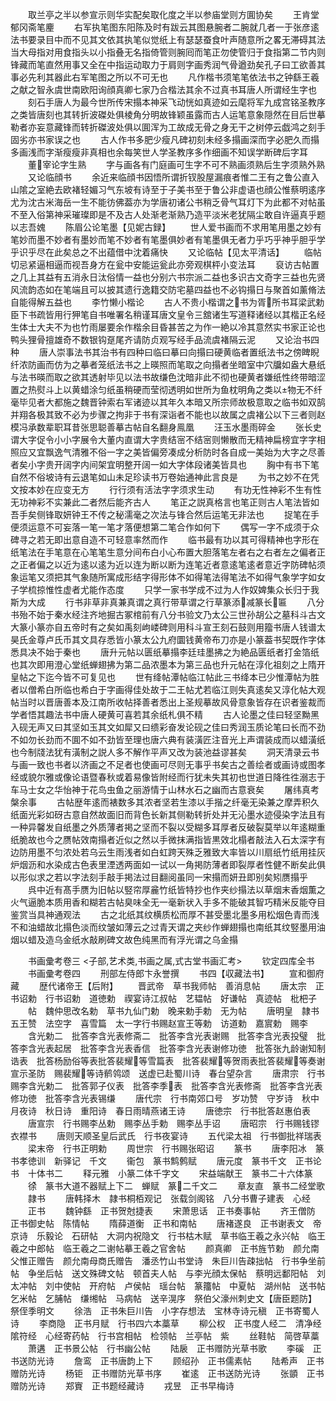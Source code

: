 <!-- { "loadSidebar": true } -->
　　取兰亭之半以参宣示则华实配矣取化度之半以参庙堂则方圎协矣
　　王肯堂郁冈斋笔麈
　　右军执笔图东阳陈及时有跋云其图悬腕者二腕就几者一于张彦逺法书要录目中而不见其文依其执笔似觉纸上有瑟瑟蚕食叶声随意所之畧无滞碍其法当大母指对用食指头以小指叠无名指倚管则腕囘而笔正勿使管归于食指第二节内则锋藏而笔直然用事又全在中指运动取力于肩则字画秀润气骨遒劲矣孔子曰工欲善其事必先利其器此右军笔图之所以不可无也
　　凡作楷书须笔笔依法书之钟繇王羲之献之智永虞世南欧阳询顔真卿七家乃合楷法其余不过真书耳唐人所谓经生字也
　　刻石手唐人为最今世所传宋搨本神采飞动恍如真迹如云麾将军九成宫铭圣教序之类皆唐刻也其转折波磔处俱棱角分明故锋颖虽露而古人运笔意象隠然在目后世摹勒者亦妄意藏锋而转折磔波处俱以圎浑为工故成无骨之身无干之树停云戯鸿之刻手固劣亦书家误之也
　　古人作书多肥少瘦凡碑初刻未经多搨画深而字必肥久而搨多画浅而字渐瘦瘦非真相也余每笑世人学圣教序多作细画不知误学断碑后字耳
　　董宰论字生熟
　　字与画各有门庭画可生字不可不熟画须熟后生字须熟外熟
　　又论临顔书
　　余近来临顔书因悟所谓折钗股屋漏痕者惟二王有之鲁公直入山隂之室絶去欧褚轻媚习气东坡有诗至于子美书至于鲁公非虚语也顔公惟蔡明逺序尤为沈古米海岳一生不能彷佛葢亦为学唐初诸公书稍乏骨气耳灯下为此都不对帖虽不至入俗第神采璀璨即是不及古人处渐老渐熟乃造平淡米老犹隔尘敢自许逼真乎题以志吾媿
　　陈眉公论笔墨【见妮古録】
　　世人爱书画而不求用笔用墨之妙有笔妙而墨不妙者有墨妙而笔不妙者有笔墨俱妙者有笔墨俱无者力乎巧乎神乎胆乎学乎识乎尽在此矣总之不出蕴借中沈着痛快
　　又论临帖【见太平清话】
　　临帖切忌紧逼相逼而视吾身方在瓮中安能运瓮此亦旁观棋枰小变法耳
　　裒访古帖置之几上其益有五消永日汰俗情一益也分别六书宗派二益也多识古文奇字三益也先贤风流韵态如在笔端且可以披其遗行逸籍交防宅墓四益也不必钩搨日与聚首如薰脩法自能得解五益也
　　李竹懒小楷论
　　古人不贵小楷谓之书为胥所书耳梁武勅臣下书疏皆用行狎笔自书唯署名稍谨耳唐文皇令三舘诸生写道释诸经以其楷正名经生体士大夫不为也竹雨屡要余作楷余目昏甚苦之为作一絶以冷其意然实书家正论也鸭头狸骨擅雄奇不数银钩趸尾齐请防贞观写经手品流虞褚隔云泥
　　又论治书四种
　　唐人崇事法书其治书有四种曰临曰摹曰向搨曰硬黄临者置纸法书之傍睥睨纤浓防画而仿为之摹者笼纸法书之上暎照而笔取之向搨者坐暗室中穴牖如盎大悬纸与法书暎而取之欲其透射毕见以法书故缣色沈暗非此不彻也硬黄者嫌纸性终带暗涩置之热熨斗上以黄蜡涂匀纸虽稍硬而莹彻透明如世所为鱼枕明角之类以物无不纤毫毕见者大都施之魏晋钟索右军诸迹以其年久本暗又所宗师故极意取之临书如双鹄并翔各极其致不必为步骤之拘非于书有深诣者不能也以故属之虞褚公以下三者则赵模冯承数辈职耳昔张思聪善摹古帖自名翻身鳯凰
　　汪玉水墨雨碎金
　　张长史谓大字促令小小字展令大董内直谓大字贵结宻不结宻则懒散而无精神扁榜宜字字相照应又宜飘逸气清雅不俗一字之美皆偏旁凑成分析防时各自成一美始为大字之尽善者矣小字贵开阔字内间架宜明整开阔一如大字体段诸美皆具也
　　胸中有书下笔自然不俗坡诗有云退笔如山未足珍读书万卷始通神此言良是
　　为书之妙不在凭文按本妙在应变无方
　　行行须有活法字字须求生动
　　有功无性神彩不生有性无功神彩不实兼此二者然后能齐古人
　　笔正之説真格言也笔正则古人笔法皆如吾手矣侧锋取妍钟王不传之秘濡毫之次法与锋合然后运笔无非法也
　　捉笔在手便须运意不可妄落一笔一笔才落便想第二笔合作如何下
　　偶写一字不成须于众碑寻之若无即出意自造不可轻意率然而作
　　临书最有功以其可得精神也字形在纸笔法在手笔意在心笔笔生意分间布白小心布置大胆落笔左者右之右者左之偏者正之正者偏之以近为逺以逺为近以连为断以断为连笔近者意逺笔逺者意近字防碑帖须象运笔又须把其气象随所寓成形结字得形体不如得笔法得笔法不如得气象学字如女子学梳掠惟性虚者尤能作态度
　　只学一家书学成不过为人作奴婢集众长归于我斯为大成
　　行书非草非真兼真谓之真行带草谓之行草篆添减篆长匾
　　八分书殆不始于秦水经注齐地掘古冢棺前有八分书验文乃太公三世孙胡公之墓科斗古文大篆小篆亦自五帝时有之矣如禹刻岣嵝碑则用科斗宣王刻石鼓则用籀书唐人钱谱太昊氏金尊卢氏币其文具存悉皆小篆太公九府圜钱黄帝布刀亦是小篆葢书契既作字体悉具决不始于秦也
　　唐升元帖以匮纸摹搨李廷珪墨拂之为絶品匮纸者打金箔纸也其次即用澄心堂纸蝉翅拂为第二品浓墨本为第三品也升元帖在淳化祖刻之上隋开皇帖之下迄今皆不可复见也
　　世有绛帖潭帖临江帖此三书绛本已少惟潭帖为胜者以僧希白所临也希白于字画得佳处故于二王帖尤若临江则失真逺矣又淳化帖大观帖当时以晋唐善本及江南所收帖择善者悉出上圣规摹故风骨意象皆存在识者鉴裁而学者悟其趣法书中唐人硬黄可喜若其余纸札俱不精
　　古人论墨之佳曰轻坚黝黑入砚无声又曰其坚如玉其文如犀又曰缋彩奋发论砚之佳曰秀润玉质论笔曰长而不劲不如勿长劲而不圎不如不劲皆至理也唐六典有装潢匠注音光上声谓装成而以蜡潢纸也今制牋法犹有潢制之説人多不解作平声又改为装池益谬甚矣
　　洞天清录云书与画一致也书者以济画之不足者也使画可尽则无事乎书矣古之善绘者或画诗或图孝经或貌尔雅或像论语暨春秋或着易像皆附经而行犹未失其初也世道日降徃徃溺志于车马士女之华怡神于花鸟虫鱼之丽游情于山林水石之幽而古意衰矣
　　屠纬真考槃余事
　　古帖歴年逺而裱数多其浓者坚若生漆以手揩之纤毫无染兼之摩弄积久纸面光彩如砑古意自然故面旧而背色长新其侧勒转折处并无沁墨水迹侵染字法且有一种异馨发自纸墨之外质薄者掲之坚而不裂以受糊多耳厚者反破裂莫举以年逺糊重纸脆故也今之赝帖效南搨者近似之然以手微抹满指皆黒效北榻者敲法入石太深字有边防用墨不匀浓处若乌云生雨浅者如白虹跨天殊乏雅致大率皆以川扇纸竹纸用挂灰炉烟沥和水染成古色表里湮透两面如一试以一角掲防薄者即裂厚者性健不断矣此俱以形似求之若以字法刻手敲手掲法过目翻阅虽同一宋搨而妍丑即别矣矧赝搨乎
　　呉中近有髙手赝为旧帖以竪帘厚麄竹纸皆特抄也作夹纱搨法以草烟末香烟薫之火气逼脆本质用香和糊若古帖臭味全无一毫新状入手多不能破其智巧精米反能夺目鉴赏当具神通观法
　　古之北纸其纹横质松而厚不甚受墨北墨多用松烟色青而浅不和油蜡故北搨色淡而纹皱如薄云之过青天谓之夹纱作蝉翅搨也南纸其纹竪墨用油烟以蜡及造乌金纸水敲刷碑文故色纯黑而有浮光谓之乌金搨

　　书画彚考卷三
<子部,艺术类,书画之属,式古堂书画汇考>
　　钦定四库全书
　　书画彚考卷四
　　刑部左侍郎卞永誉撰
　　书四【収藏法书】
　　宣和御府藏
　　歴代诸帝王【后附】
　　晋武帝　草书我师帖　善消息帖
　　唐太宗　正书诏勅　行书诏勅　道徳勅　禊宴诗江叔帖　艺韫帖　好谦帖　真迹帖　枇杷子
　　帖　魏仲思改名勅　草书九仙门勅　晚来勅手勅　无为帖
　　唐明皇　隷书五王赞　法空字　喜雪篇　太一字行书赐赵宣王等勅　访道勅　嘉賔勅　赐李
　　含光勅二　批答李含光表修斋二　批答李含光表谢赐　批答李含光表投璧　批答李含光表起居　批答李含光表香信　批答李含光表谢修功徳　批答张九龄谢知制诰表　批答杨励俗等表批答裴耀等雪篇表　批答裴耀等贺雨表批答裴耀等奏谢宣示圣防　赐裴耀等诗鹡鸰颂　送虚已赴蜀川诗　春台望杂言
　　唐肃宗　行书赐李含光勅二　批答郭子仪表　批答李季表　批答李含光表修斋　批答李含光表修功徳　批答李含光表锡缣
　　唐代宗　行书南郊口号　岁功赞　守岁诗　秋中月夜诗　秋日诗　重阳诗　春日雨晴燕诸王诗
　　唐徳宗　行书批答赵惠伯表
　　唐宣宗　行书赐李丛勅　赐李丛手勅　赐李丛手诏
　　唐昭宗　行书赐钱镠衣襟书
　　唐则天顺圣皇后武氏　行书夜宴诗
　　五代梁太祖　行书御批祥瑞表
　　梁末帝　行书正明勅
　　周世宗　行书赐张昭诏
　　篆书
　　唐李阳冰　篆书孝徳训　新驿记　千文
　　衞包　篆书鹪鹩赋
　　唐元度　篆书千文　正书论书　十体书二
　　释元雅　小篆二体千字文
　　宋益端献王　篆书二十六体篆
　　徐　篆书大道不器赋上下二　蝉赋　篆二千文二
　　章友直　篆书二经堂歌
　　隷书
　　唐韩择木　隷书桐栢观记　张载剑阁铭　八分书曹子建表　心经
　　正书
　　魏钟繇　正书贺尅捷表
　　宋萧思话　正书奏事帖
　　齐王僧防　正书御史帖　陈情帖
　　隋薛道衡　正书和南帖
　　唐褚遂良　正书谢表文　帝京诗　乐毅论　石研帖　大洞内祝隐文　行书枯木赋　草书临王羲之永兴帖　临王羲之中郎帖　临王羲之二谢帖摹王羲之官舍帖
　　颜真卿　正书旌节勅　颜允南父惟正赠告　颜允南母商氏赠告　潘丞竹山书堂诗　朱巨川告疎拙帖　行书争坐前帖　争坐后帖　送文殊碑文帖　顿首夫人帖　与李光顔太保帖　蔡明远鄱阳帖　刘太冲帖　刘中使帖　开府帖　卢侯帖　瑶台帖　篆籒帖　中夏帖　湖州帖　送书帖　乞米帖　乞脯帖　缣缃帖　马病帖　送辛滉序　祭伯父濠州刺史文【唐臣题防】　祭侄季明文
　　徐浩　正书朱巨川告　小字存想法　宝林寺诗元稹　正书寄蜀人诗
　　李商隐　正书月赋　行书四六本藁草
　　柳公权　正书度人经二　清净经　隂符经　心经寄药帖　行书宫相帖　检领帖　兰亭帖　紫
　　丝鞋帖　简啓草藁
　　萧遘　正书景公帖　行书幽公帖
　　陆扆　正书赠防光草书歌
　　李磎　正书送防光诗
　　詹鸾　正书唐韵上下
　　顾绍孙　正书儒素帖
　　陆希声　正书赠防光诗
　　杨钜　正书赠防光草书序
　　崔逺　正书送防光诗
　　张顗　正书赠防光诗
　　郑賨　正书题经藏诗
　　戎昱　正书早梅诗
